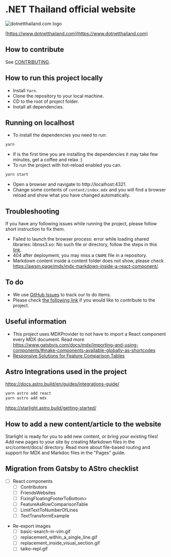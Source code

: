 # .NET Thailand official website

![dotnetthailand.com logo](src/images/dotnet-thailand-logo.png)

[https://www.dotnetthailand.com](https://www.dotnetthailand.com)


## How to contribute

See [CONTRIBUTING](./CONTRIBUTING.md).

## How to run this project locally
- Install `Yarn`.
- Clone the repository to your local machine.
- CD to the root of project folder.
- Install all dependencies.

## Running on localhost

- To install the dependencies you need to run:
```sh
yarn
```
- If is the first time you are installing the dependencies it may take few minutes, get a coffee and relax :)
- To run the project with hot-reload enabled you can.
```sh
yarn start
```
- Open a browser and navigate to http://localhost:4321.
- Change some contents of `content/index.mdx` and you will find a browser reload and show what you have changed automatically.

## Troubleshooting
If you have any following issues while running the project, please follow short instruction to fix them.
- Failed to launch the browser process: error while loading shared libraries: libnss3.so: No such file or directory, follow the steps in this [link](https://github.com/alixaxel/chrome-aws-lambda/issues/164#issuecomment-754621407).
- 404 after deployment, you may miss a `CNAME` file in a repository.
- Markdown content inside a content folder does not show, please check https://awsm.page/mdx/mdx-markdown-inside-a-react-component/.

## To do
- We use [GitHub Issues](https://github.com/dotnetthailand/dotnetthailand.github.io/issues/new) to track our to do items.
- Please check [the following link](./CONTRIBUTING.md) if you would like to contribute to the project.

## Useful information
- This project uses MDXProvider to not have to import a React component every MDX document. Read more https://www.gatsbyjs.com/docs/mdx/importing-and-using-components/#make-components-available-globally-as-shortcodes
- [Responsive Solutions for Feature Comparison Tables](https://www.sitepoint.com/responsive-solutions-for-feature-comparison-tables/)

## Astro Integrations used in the project

https://docs.astro.build/en/guides/integrations-guide/
```sh
yarn astro add react
yarn astro add mdx
```

https://starlight.astro.build/getting-started/

## How to add a new content/article to the website
Starlight is ready for you to add new content, or bring your existing files!
Add new pages to your site by creating Markdown files in the src/content/docs/ directory.
Read more about file-based routing and support for MDX and Markdoc files in the "Pages" guide.

## Migration from Gatsby to AStro checklist
- [ ] React components
  - [ ] Contributors
  - [ ] FriendsWebsites
  - [ ] FixingFloatingFooterToBottom>
  - [ ] FeatureAsRowComparisonTable
  - [ ] LimitTextToNumberOfLines
  - [ ] TextTransformExample
- Re-export images
  - [ ] basic-search-in-vim.gif
  - [ ] replacement_within_a_single_line.gif
  - [ ] replacement_inside_visual_section.gif
  - [ ] taiko-repl.gif
